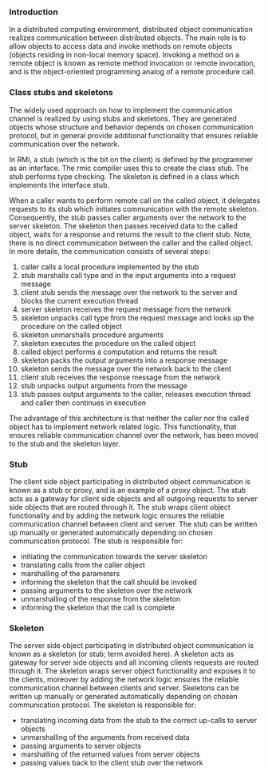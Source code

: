 ### Introduction
In a distributed computing environment, distributed object communication realizes communication between distributed objects. The main role is to allow objects to access data and invoke methods on remote objects (objects residing in non-local memory space). Invoking a method on a remote object is known as remote method invocation or remote invocation, and is the object-oriented programming analog of a remote procedure call.

### Class stubs and skeletons
The widely used approach on how to implement the communication channel is realized by using stubs and skeletons. They are generated objects whose structure and behavior depends on chosen communication protocol, but in general provide additional functionality that ensures reliable communication over the network.

In RMI, a stub (which is the bit on the client) is defined by the programmer as an interface. The rmic compiler uses this to create the class stub. The stub performs type checking. The skeleton is defined in a class which implements the interface stub.

When a caller wants to perform remote call on the called object, it delegates requests to its stub which initiates communication with the remote skeleton. Consequently, the stub passes caller arguments over the network to the server skeleton. The skeleton then passes received data to the called object, waits for a response and returns the result to the client stub. Note, there is no direct communication between the caller and the called object.
In more details, the communication consists of several steps:

1. caller calls a local procedure implemented by the stub
2. stub marshalls call type and in the input arguments into a request message
3. client stub sends the message over the network to the server and blocks the current execution thread
4. server skeleton receives the request message from the network
5. skeleton unpacks call type from the request message and looks up the procedure on the called object
6. skeleton unmarshalls procedure arguments
7. skeleton executes the procedure on the called object
8. called object performs a computation and returns the result
9. skeleton packs the output arguments into a response message
10. skeleton sends the message over the network back to the client
11. client stub receives the response message from the network
12. stub unpacks output arguments from the message
13. stub passes output arguments to the caller, releases execution thread and caller then continues in execution

The advantage of this architecture is that neither the caller nor the called object has to implement network related logic. This functionality, that ensures reliable communication channel over the network, has been moved to the stub and the skeleton layer.

### Stub
The client side object participating in distributed object communication is known as a stub or proxy, and is an example of a proxy object.
The stub acts as a gateway for client side objects and all outgoing requests to server side objects that are routed through it. The stub wraps client object functionality and by adding the network logic ensures the reliable communication channel between client and server. The stub can be written up manually or generated automatically depending on chosen communication protocol.
The stub is responsible for:

* initiating the communication towards the server skeleton
* translating calls from the caller object
* marshalling of the parameters
* informing the skeleton that the call should be invoked
* passing arguments to the skeleton over the network
* unmarshalling of the response from the skeleton
* informing the skeleton that the call is complete

### Skeleton
The server side object participating in distributed object communication is known as a skeleton (or stub; term avoided here).
A skeleton acts as gateway for server side objects and all incoming clients requests are routed through it. The skeleton wraps server object functionality and exposes it to the clients, moreover by adding the network logic ensures the reliable communication channel between clients and server. Skeletons can be written up manually or generated automatically depending on chosen communication protocol.
The skeleton is responsible for:

* translating incoming data from the stub to the correct up-calls to server objects
* unmarshalling of the arguments from received data
* passing arguments to server objects
* marshalling of the returned values from server objects
* passing values back to the client stub over the network

